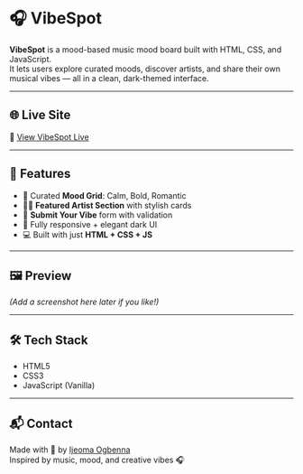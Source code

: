 # 🎧 VibeSpot

**VibeSpot** is a mood-based music mood board built with HTML, CSS, and JavaScript.  
It lets users explore curated moods, discover artists, and share their own musical vibes — all in a clean, dark-themed interface.

---

## 🌐 Live Site

🔗 [View VibeSpot Live](https://codebyoma01.github.io/vibespot/)

---

## 🧠 Features

- 🎵 Curated **Mood Grid**: Calm, Bold, Romantic
- 🧑‍🎤 **Featured Artist Section** with stylish cards
- 📝 **Submit Your Vibe** form with validation
- 🎨 Fully responsive + elegant dark UI
- 💻 Built with just **HTML + CSS + JS**

---

## 🖼 Preview

*(Add a screenshot here later if you like!)*

---

## 🛠 Tech Stack

- HTML5
- CSS3
- JavaScript (Vanilla)

---

## 📬 Contact

Made with 💛 by [Ijeoma Ogbenna](https://www.linkedin.com/in/ijeoma-ogbenna-a20771358/)  
Inspired by music, mood, and creative vibes 🎧
